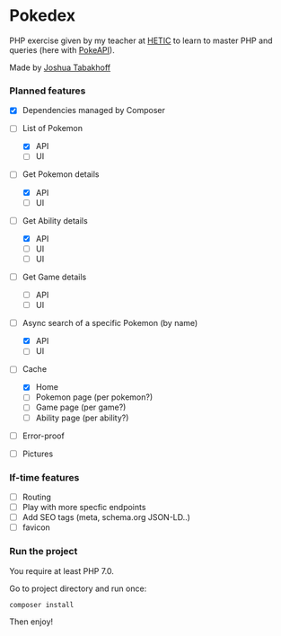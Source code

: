 # Pokedex

PHP exercise given by my teacher at [HETIC](https://hetic.net) to learn to master PHP and queries (here with [PokeAPI](https://pokeapi.co)).

Made by [Joshua Tabakhoff](https://twitter.com/joshtab_)

### Planned features

- [x] Dependencies managed by Composer
- [ ] List of Pokemon
	- [x] API
	- [ ] UI
- [ ] Get Pokemon details
	- [x] API
	- [ ] UI
- [ ] Get Ability details
	- [x] API
	- [ ] UI
	- [ ] UI
- [ ] Get Game details
	- [ ] API
	- [ ] UI
- [ ] Async search of a specific Pokemon (by name)
	- [x] API
	- [ ] UI
- [ ] Cache
	- [x] Home
	- [ ] Pokemon page (per pokemon?)
	- [ ] Game page (per game?)
	- [ ] Ability page (per ability?)
- [ ] Error-proof
- [ ] Pictures


### If-time features

- [ ] Routing
- [ ] Play with more specfic endpoints
- [ ] Add SEO tags (meta, schema.org JSON-LD..)
- [ ] favicon

### Run the project

You require at least PHP 7.0.

Go to project directory and run once:

```composer install```

Then enjoy!
